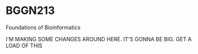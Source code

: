 # BGGN213
Foundations of Bioinformatics

I'M MAKING SOME CHANGES AROUND HERE.
IT'S GONNA BE BIG.
GET A LOAD OF THIS